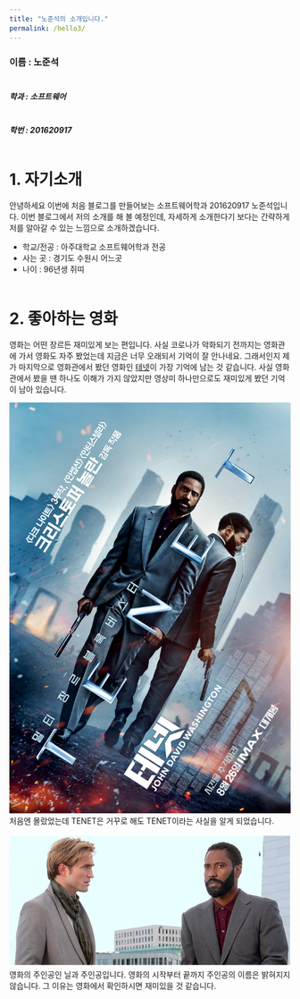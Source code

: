 ```yaml
---
title: "노준석의 소개입니다."
permalink: /hello3/
---
```


### 이름 : 노준석 <br/> <br/>
#####	학과 : 소프트웨어 <br/> <br/>

##### 학번 : 201620917 <br/><br/>

# 1. 자기소개
안녕하세요 이번에 처음 블로그를 만들어보는 소프트웨어학과 201620917 노준석입니다. 이번 블로그에서 저의 소개를 해 볼 예정인데, 자세하게 소개한다기 보다는 간략하게 저를 알아갈 수 있는 느낌으로 소개하겠습니다.
* 학교/전공 : 아주대학교 소프트웨어학과 전공
* 사는 곳 : 경기도 수원시 어느곳
* 나이 : 96년생 쥐띠 <br/><br/>

# 2. 좋아하는 영화
영화는 어떤 장르든 재미있게 보는 편입니다. 사실 코로나가 악화되기 전까지는 영화관에 가서 영화도 자주 봤었는데 지금은 너무 오래되서 기억이 잘 안나네요. 그래서인지 제가 마지막으로 영화관에서 봤던 영화인 [테넷](https://movie.naver.com/movie/bi/mi/basic.nhn?code=190010)이 가장 기억에 남는 것 같습니다. 사실 영화관에서 봤을 땐 하나도 이해가 가지 않았지만 영상미 하나만으로도 재미있게 봤던 기억이 남아 있습니다. <br/>

![ex_screenshot](../img/tenet_poster.jpg) <br/>
처음엔 몰랐었는데 TENET은 거꾸로 해도 TENET이라는 사실을 알게 되었습니다.<br/><br/>
![ex_screenshot](../img/주인공두명.PNG) <br/>
영화의 주인공인 닐과 주인공입니다. 영화의 시작부터 끝까지 주인공의 이름은 밝혀지지 않습니다. 그 이유는 영화에서 확인하시면 재미있을 것 같습니다. <br/><br/>


